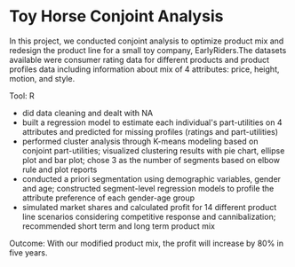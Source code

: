 # Toy Horse Conjoint Analysis
In this project, we conducted conjoint analysis to optimize product mix and redesign the product line for a small toy company, EarlyRiders.The datasets available were consumer rating data for different products and product profiles data 
including information about mix of 4 attributes: price, height, motion, and style.  <br>

Tool: R  <br>

* did data cleaning and dealt with NA  <br>
* built a regression model to estimate each individual's part-utilities on 4 attributes and predicted for missing profiles (ratings and part-utilities)  <br>
* performed cluster analysis through K-means modeling based on conjoint part-utilities; visualized clustering results with pie chart, ellipse plot and bar plot; chose 3 as the number of segments based on elbow rule and plot reports  <br>
* conducted a priori segmentation using demographic variables, gender and age; constructed segment-level regression models to profile the attribute preference of each gender-age group  <br>
* simulated market shares and calculated profit for 14 different product line scenarios considering competitive response and cannibalization; recommended short term and long term product mix  <br>

Outcome: With our modified product mix, the profit will increase by 80% in five years.

